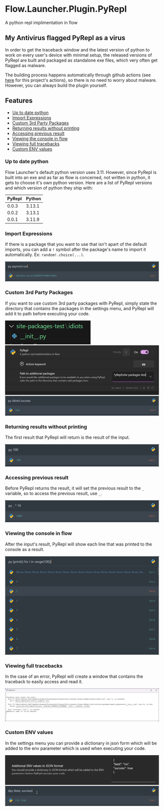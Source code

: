 # Flow.Launcher.Plugin.PyRepl
A python repl implimentation in flow

## My Antivirus flagged PyRepl as a virus

In order to get the traceback window and the latest version of python to work on every user's device with minimal setup, the released versions of PyRepl are built and packaged as standalone exe files, which very often get flagged as malware.

The building process happens automatically through github actions (see [here](https://github.com/cibere/Flow.Launcher.Plugin.PyRepl/actions) for this project's actions), so there is no need to worry about malware. However, you can always build the plugin yourself.

## Features

- [Up to date python](#up-to-date-python)
- [Import Expressions](#import-expressions)
- [Custom 3rd Party Packages](#custom-3rd-party-packages)
- [Returning results without printing](#returning-results-without-printing)
- [Accessing previous result](#accessing-previous-result)
- [Viewing the console in flow](#viewing-the-console-in-flow)
- [Viewing full tracebacks](#viewing-full-tracebacks)
- [Custom ENV values](#custom-env-values)

### Up to date python

Flow Launcher's default python version uses 3.11. However, since PyRepl is built into an exe and as far as flow is concerned, not written in python, it gets to choose it's own python version. Here are a list of PyRepl versions and which version of python they ship with:

| PyRepl | Python |
|--------|--------|
|0.0.3|3.13.1|
|0.0.2|3.13.1|
|0.0.1|3.11.9|

### Import Expressions

If there is a package that you want to use that isn't apart of the default imports, you can add a `!` symbol after the package's name to import it automatically. Ex: `random!.choice(...)`.

![](assets/py_asyncio!.run.png)

### Custom 3rd Party Packages

If you want to use custom 3rd party packages with PyRepl, simply state the directory that contains the packages in the settings menu, and PyRepl will add it to path before executing your code.

![](assets/site-packages-test.idiots.__init__.py.png)
![](assets/settings_menu.png)
![](assets/py_idiots!.success.png)

### Returning results without printing

The first result that PyRepl will return is the result of the input.

![](assets/py_100_result.png)

### Accessing previous result

Before PyRepl returns the result, it will set the previous result to the `_` variable, so to access the previous result, use `_`.

![Example](assets/py__times_10_result.png)

### Viewing the console in flow

After the input's result, PyRepl will show each line that was printed to the console as a result.

![Example](assets/console_example.png)

### Viewing full tracebacks

In the case of an error, PyRepl will create a window that contains the traceback to easily access and read it.

![Example](assets/traceback_example.png)

### Custom ENV values

In the settings menu you can provide a dictionary in json form which will be added to the env parameter which is used when executing your code.

![](assets/custom_env_values_settings_menu.png)
![](assets/py_(best_success).png)